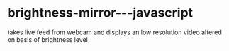 # brightness-mirror---javascript
takes live feed from webcam and displays an low resolution video altered on basis of brightness level
